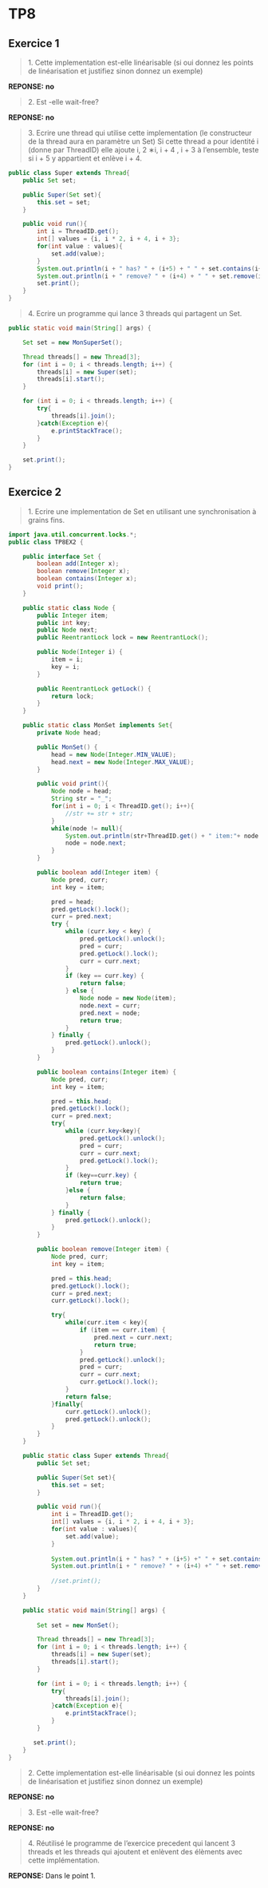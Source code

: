 # TP8

## Exercice 1

> 1\. Cette implementation est-elle linéarisable (si oui donnez les points de linéarisation et justifiez sinon donnez un exemple)

**REPONSE:** __no__

> 2\. Est -elle wait-free?

**REPONSE:** __no__

> 3\. Ecrire une thread qui utilise cette implementation (le constructeur de la thread aura en paramètre un Set) Si cette thread a pour identité i (donne par ThreadID) elle ajoute i, 2 ∗i, i + 4 , i + 3 à l’ensemble, teste si i + 5 y appartient et enlève i + 4.

```java
public class Super extends Thread{
    public Set set;

    public Super(Set set){
        this.set = set;
    }

    public void run(){
        int i = ThreadID.get();
        int[] values = {i, i * 2, i + 4, i + 3};
        for(int value : values){
            set.add(value);
        }
        System.out.println(i + " has? " + (i+5) + " " + set.contains(i+5));
        System.out.println(i + " remove? " + (i+4) + " " + set.remove(i+4));
        set.print();
    }
}
```

> 4\. Ecrire un programme qui lance 3 threads qui partagent un Set.

```java
public static void main(String[] args) {

    Set set = new MonSuperSet();

    Thread threads[] = new Thread[3];
    for (int i = 0; i < threads.length; i++) {
        threads[i] = new Super(set);
        threads[i].start();
    }

    for (int i = 0; i < threads.length; i++) {
        try{
            threads[i].join();
        }catch(Exception e){
            e.printStackTrace();
        }
    }

    set.print();
}
```

## Exercice 2

> 1\. Ecrire une implementation de Set en utilisant une synchronisation à grains fins.

```java
import java.util.concurrent.locks.*;
public class TP8EX2 {

    public interface Set {
        boolean add(Integer x);
        boolean remove(Integer x);
        boolean contains(Integer x);
        void print();
    }

    public static class Node {
        public Integer item;
        public int key;
        public Node next;
        public ReentrantLock lock = new ReentrantLock();

        public Node(Integer i) {
            item = i;
            key = i;
        }

        public ReentrantLock getLock() {
            return lock;
        }
    }

    public static class MonSet implements Set{
        private Node head;

        public MonSet() {
            head = new Node(Integer.MIN_VALUE);
            head.next = new Node(Integer.MAX_VALUE);
        }

        public void print(){
            Node node = head;
            String str = "_";
            for(int i = 0; i < ThreadID.get(); i++){
                //str += str + str;
            }
            while(node != null){
                System.out.println(str+ThreadID.get() + " item:"+ node.item + " key:"+ node.key);
                node = node.next;
            }
        }

        public boolean add(Integer item) {
            Node pred, curr;
            int key = item;

            pred = head;
            pred.getLock().lock();
            curr = pred.next;
            try {
                while (curr.key < key) {
                    pred.getLock().unlock(); 
                    pred = curr; 
                    pred.getLock().lock();
                    curr = curr.next;
                }
                if (key == curr.key) {
                    return false;
                } else {
                    Node node = new Node(item);
                    node.next = curr;
                    pred.next = node;
                    return true;
                }
            } finally {
                pred.getLock().unlock();
            }
        }

        public boolean contains(Integer item) {
            Node pred, curr;
            int key = item;

            pred = this.head; 
            pred.getLock().lock();
            curr = pred.next;
            try{
                while (curr.key<key){
                    pred.getLock().unlock(); 
                    pred = curr; 
                    curr = curr.next;
                    pred.getLock().lock();
                }
                if (key==curr.key) {
                    return true;
                }else {
                    return false;
                }
            } finally {
                pred.getLock().unlock();
            }
        }

        public boolean remove(Integer item) {
            Node pred, curr;
            int key = item;

            pred = this.head; 
            pred.getLock().lock();
            curr = pred.next;
            curr.getLock().lock();

            try{
                while(curr.item < key){
                    if (item == curr.item) {
                        pred.next = curr.next;
                        return true; 
                    }
                    pred.getLock().unlock(); 
                    pred = curr; 
                    curr = curr.next; 
                    curr.getLock().lock();
                }
                return false;
            }finally{
                curr.getLock().unlock();
                pred.getLock().unlock();     
            }
        }
    }

    public static class Super extends Thread{
        public Set set;

        public Super(Set set){
            this.set = set;
        }

        public void run(){
            int i = ThreadID.get();
            int[] values = {i, i * 2, i + 4, i + 3};
            for(int value : values){
                set.add(value);
            }
            
            System.out.println(i + " has? " + (i+5) +" " + set.contains(i+5));
            System.out.println(i + " remove? " + (i+4) +" " + set.remove(i+4));
            
            //set.print();
        }
    }

    public static void main(String[] args) {
    
        Set set = new MonSet();

        Thread threads[] = new Thread[3];
        for (int i = 0; i < threads.length; i++) {
            threads[i] = new Super(set);
            threads[i].start();
        }

        for (int i = 0; i < threads.length; i++) {
            try{
                threads[i].join();
            }catch(Exception e){
                e.printStackTrace();
            }
        }

       set.print();
    }
}
```

> 2\. Cette implementation est-elle linéarisable (si oui donnez les points de linéarisation et justifiez sinon donnez un exemple)

**REPONSE:** __no__

> 3\. Est -elle wait-free?

**REPONSE:** __no__

> 4\. Réutilisé le programme de l’exercice precedent qui lancent 3 threads et les
threads qui ajoutent et enlèvent des élèments avec cette implémentation.

**REPONSE:** Dans le point 1.